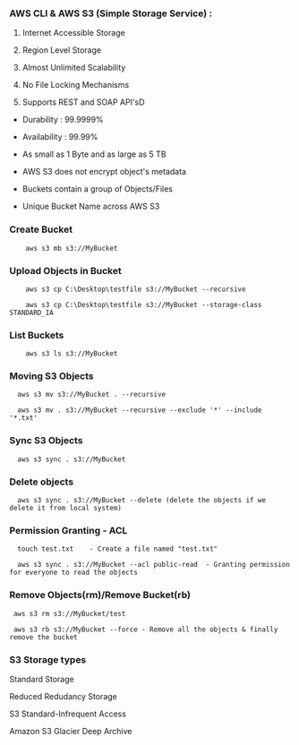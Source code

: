 ### AWS CLI & AWS S3 (Simple Storage Service) : 

   1. Internet Accessible Storage

   2. Region Level Storage

   3. Almost Unlimited Scalability

   4. No File Locking Mechanisms

   5. Supports REST and SOAP API'sD

* Durability : 99.9999%

* Availability : 99.99%

* As small as 1 Byte and as large as 5 TB

* AWS S3 does not encrypt object's metadata

* Buckets contain a group of Objects/Files

* Unique Bucket Name across AWS S3

### Create Bucket 

        aws s3 mb s3://MyBucket

### Upload Objects in Bucket

        aws s3 cp C:\Desktop\testfile s3://MyBucket --recursive

        aws s3 cp C:\Desktop\testfile s3://MyBucket --storage-class STANDARD_IA

### List Buckets

        aws s3 ls s3://MyBucket

### Moving S3 Objects

      aws s3 mv s3://MyBucket . --recursive

      aws s3 mv . s3://MyBucket --recursive --exclude '*' --include '*.txt'

### Sync S3 Objects

      aws s3 sync . s3://MyBucket 

### Delete objects 

      aws s3 sync . s3://MyBucket --delete (delete the objects if we delete it from local system)

### Permission Granting - ACL 
 
      touch test.txt    - Create a file named "test.txt"

      aws s3 sync . s3://MyBucket --acl public-read  - Granting permission for everyone to read the objects

### Remove Objects(rm)/Remove Bucket(rb)

     aws s3 rm s3://MyBucket/test

     aws s3 rb s3://MyBucket --force - Remove all the objects & finally remove the bucket 


### S3 Storage types

Standard Storage

Reduced Redudancy Storage

S3 Standard-Infrequent Access

Amazon S3 Glacier Deep Archive
